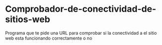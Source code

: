# Comprobador-de-conectividad-de-sitios-web
Programa que te pide una URL para comprobar si la conectividad a el sitio web esta funcionando correctamente o no
